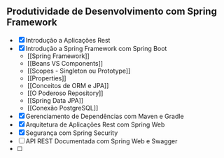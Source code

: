## Produtividade de Desenvolvimento com Spring Framework
- [x] Introdução a Aplicações Rest
- [x] Introdução a Spring Framework com Spring Boot
	- [[Spring Framework]]
	- [[Beans VS Components]]
	- [[Scopes - Singleton ou Prototype]]
	- [[Properties]]
	- [[Conceitos de ORM e JPA]]
	- [[O Poderoso Repository]]
	- [[Spring Data JPA]]
	- [[Conexão PostgreSQL]]
- [x] Gerenciamento de Dependências com Maven e Gradle
- [x] Arquitetura de Aplicações Rest com Spring Web
- [x] Segurança com Spring Security
- [ ] API REST Documentada com Spring Web e Swagger
- [ ] 